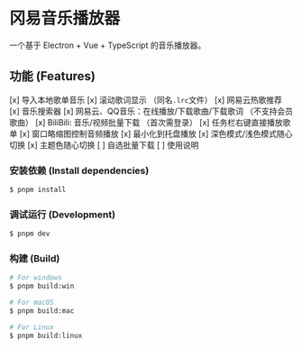 # 冈易音乐播放器

一个基于 Electron + Vue + TypeScript 的音乐播放器。

## 功能 (Features)

[x] 导入本地歌单音乐
[x] 滚动歌词显示 （同名`.lrc`文件）
[x] 网易云热歌推荐
[x] 音乐搜索器
[x] 网易云、QQ音乐：在线播放/下载歌曲/下载歌词 （不支持会员歌曲）
[x] BiliBili: 音乐/视频批量下载 （首次需登录）
[x] 任务栏右键直接播放歌单
[x] 窗口略缩图控制音频播放
[x] 最小化到托盘播放
[x] 深色模式/浅色模式随心切换
[x] 主题色随心切换
[ ] 自选批量下载
[ ] 使用说明

### 安装依赖 (Install dependencies)

```bash
$ pnpm install
```

### 调试运行 (Development)

```bash
$ pnpm dev
```

### 构建 (Build)

```bash
# For windows
$ pnpm build:win

# For macOS
$ pnpm build:mac

# For Linux
$ pnpm build:linux
```
